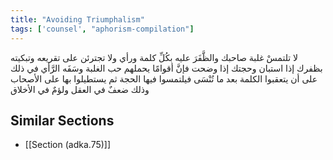 ```yaml
---
title: "Avoiding Triumphalism"
tags: ['counsel', "aphorism-compilation"]
---
```


 لا تلتمسْ غلبة صاحبك والظَّفَرَ عليه بكُلِّ كلمة ورأي ولا تجترئن على تقريعه وتبكيته بظفرك إذا استبان وحجتك إذا وضحت فإنَّ أقوامًا يحملهم حب الغلبة وسَفَه الرَّأي في ذلك على أن يتعقبوا الكلمة بعد ما تُنْسَى فيلتمسوا فيها الحجة ثم يستطيلوا بها على الأصحاب وذلك ضعفٌ في العقل ولؤمٌ في الأخلاق

## Similar Sections
- [[Section (adka.75)]]

